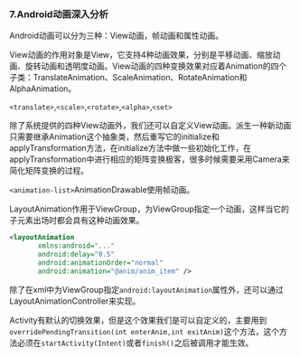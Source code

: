 ### 7.Android动画深入分析

Android动画可以分为三种：View动画，帧动画和属性动画。

View动画的作用对象是View，它支持4种动画效果，分别是平移动画、缩放动画、旋转动画和透明度动画。View动画的四种变换效果对应着Animation的四个子类：TranslateAnimation、ScaleAnimation、RotateAnimation和AlphaAnimation。

``<translate>``,``<scale>``,``<rotate>``,``<alpha>``,``<set>``

除了系统提供的四种View动画外，我们还可以自定义View动画。派生一种新动画只需要继承Animation这个抽象类，然后重写它的initialize和applyTransformation方法，在initialize方法中做一些初始化工作，在applyTransformation中进行相应的矩阵变换极客，很多时候需要采用Camera来简化矩阵变换的过程。

``<animation-list>``AnimationDrawable使用帧动画。

LayoutAnimation作用于ViewGroup，为ViewGroup指定一个动画，这样当它的子元素出场时都会具有这种动画效果。

```xml
<layoutAnimation
       xmlns:android="..."
       android:delay="0.5"
       android:animationOrder="normal"
       android:animation="@anim/anim_item" />
```

除了在xml中为ViewGroup指定``android:layoutAnimation``属性外，还可以通过LayoutAnimationController来实现。

Activity有默认的切换效果，但是这个效果我们是可以自定义的，主要用到``overridePendingTransition(int enterAnim,int exitAnim)``这个方法，这个方法必须在``startActivity(Intent)``或者``finish()``之后被调用才能生效。